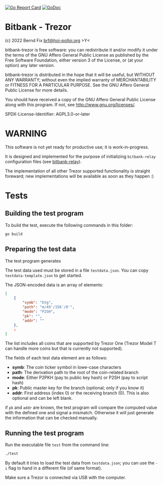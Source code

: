 [![Go Report Card](https://goreportcard.com/badge/github.com/bfix/bitbank-trezor)](https://goreportcard.com/report/github.com/bfix/bitbank-trezor)
[![GoDoc](https://godoc.org/github.com/bfix/bitbank-trezor?status.svg)](https://godoc.org/github.com/bfix/bitbank-trezor)

# Bitbank - Trezor

(c) 2022 Bernd Fix <brf@hoi-polloi.org>   >Y<

bitbank-trezor is free software: you can redistribute it and/or modify it
under the terms of the GNU Affero General Public License as published
by the Free Software Foundation, either version 3 of the License,
or (at your option) any later version.

bitbank-trezor is distributed in the hope that it will be useful, but
WITHOUT ANY WARRANTY; without even the implied warranty of
MERCHANTABILITY or FITNESS FOR A PARTICULAR PURPOSE.  See the GNU
Affero General Public License for more details.

You should have received a copy of the GNU Affero General Public License
along with this program.  If not, see <http://www.gnu.org/licenses/>.

SPDX-License-Identifier: AGPL3.0-or-later

# WARNING

This software is not yet ready for productive use; it is work-in-progress.

It is designed and implemented for the purpose of initializing `bitbank-relay`
configuration files (see [bitbank-relay](https://github.com/bfix/bitbank-relay)).

The implementation of all other Trezor supported functionality is straight
foreward; new implementations will be available as soon as they happen :)

# Tests

## Building the test program

To build the test, execute the following commands in this folder:

```bash
go build
```
## Preparing the test data

The test program generates

The test data used must be stored in a file `testdata.json`. You can copy
`testdata-template.json` to get started.

The JSON-encoded data is an array of elements: 

```json
[
    {
        "symb": "btg",
        "path": "m/49'/156'/0'",
        "mode": "P2SH",
        "pk": "",
        "addr": ""
    },
    :
]
```
The list includes all coins that are supported by Trezor One (Trezor Model T
can handle more coins but that is currently not supported).

The fields of each test data element are as follows:

* **symb**: The coin ticker symbol in lowe-case characters
* **path**: The derivation path to the root of the coin-related branch
* **mode**: Either P2PKH (pay to public key hash) or P2SH (pay to script hash)
* **pk**: Public master key for the branch (optional; only if you know it)
* **addr**: First address (index 0) or the receiving branch (0). This is also
optional and can be left blank.

if `pk` and `addr` are known, the test program will compare the computed value
with the defined one and signal a mismatch. Otherwise it will just generate
the information that can be checked manually.

## Running the test program

Run the executable file `test` from the command line:

```bash
./test
```

By default it tries to load the test data from `testdata.json`; you can use
the `-i` flag to hand in a different file (of same format).

Make sure a Trezor is connected via USB with the computer.
